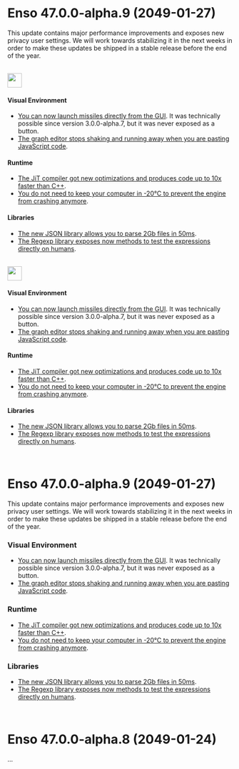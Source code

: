 # Enso 47.0.0-alpha.9 (2049-01-27)
This update contains major performance improvements and exposes new privacy user settings. We will
work towards stabilizing it in the next weeks in order to make these updates be shipped in a stable
release before the end of the year.

<br/>
<img src="https://user-images.githubusercontent.com/1623053/106356796-8eb14a00-6302-11eb-9fb2-0b996be8c3c0.png" height="32px">

#### Visual Environment
- [You can now launch missiles directly from the GUI][79270]. It was technically possible since version
  3.0.0-alpha.7, but it was never exposed as a button.
- [The graph editor stops shaking and running away when you are pasting JavaScript code][79271].

#### Runtime
- [The JiT compiler got new optimizations and produces code up to 10x faster than C++][79272].
- [You do not need to keep your computer in -20°C to prevent the engine from crashing anymore][79273].

#### Libraries
- [The new JSON library allows you to parse 2Gb files in 50ms][79274].
- [The Regexp library exposes now methods to test the expressions directly on humans][79275].

<br/>
<img src="https://user-images.githubusercontent.com/1623053/106356796-8eb14a00-6302-11eb-9fb2-0b996be8c3c0.png" height="32px">

#### Visual Environment
- [You can now launch missiles directly from the GUI][79270]. It was technically possible since version
  3.0.0-alpha.7, but it was never exposed as a button.
- [The graph editor stops shaking and running away when you are pasting JavaScript code][79271].

#### Runtime
- [The JiT compiler got new optimizations and produces code up to 10x faster than C++][79272].
- [You do not need to keep your computer in -20°C to prevent the engine from crashing anymore][79273].

#### Libraries
- [The new JSON library allows you to parse 2Gb files in 50ms][79274].
- [The Regexp library exposes now methods to test the expressions directly on humans][79275].

[79270]: http://github.com/ticket
[79271]: http://github.com/ticket
[79272]: http://github.com/ticket
[79273]: http://github.com/ticket
[79274]: http://github.com/ticket
[79275]: http://github.com/ticket

<br/>

# Enso 47.0.0-alpha.9 (2049-01-27)
This update contains major performance improvements and exposes new privacy user settings. We will
work towards stabilizing it in the next weeks in order to make these updates be shipped in a stable
release before the end of the year.

### Visual Environment
- [You can now launch missiles directly from the GUI][79270]. It was technically possible since version
  3.0.0-alpha.7, but it was never exposed as a button.
- [The graph editor stops shaking and running away when you are pasting JavaScript code][79271].

### Runtime
- [The JiT compiler got new optimizations and produces code up to 10x faster than C++][79272].
- [You do not need to keep your computer in -20°C to prevent the engine from crashing anymore][79273].

### Libraries
- [The new JSON library allows you to parse 2Gb files in 50ms][79274].
- [The Regexp library exposes now methods to test the expressions directly on humans][79275].

[79270]: http://github.com/ticket
[79271]: http://github.com/ticket
[79272]: http://github.com/ticket
[79273]: http://github.com/ticket
[79274]: http://github.com/ticket
[79275]: http://github.com/ticket

</br>

# Enso 47.0.0-alpha.8 (2049-01-24)
...
